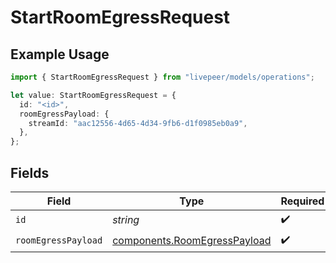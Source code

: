 # StartRoomEgressRequest

## Example Usage

```typescript
import { StartRoomEgressRequest } from "livepeer/models/operations";

let value: StartRoomEgressRequest = {
  id: "<id>",
  roomEgressPayload: {
    streamId: "aac12556-4d65-4d34-9fb6-d1f0985eb0a9",
  },
};
```

## Fields

| Field                                                                        | Type                                                                         | Required                                                                     | Description                                                                  |
| ---------------------------------------------------------------------------- | ---------------------------------------------------------------------------- | ---------------------------------------------------------------------------- | ---------------------------------------------------------------------------- |
| `id`                                                                         | *string*                                                                     | :heavy_check_mark:                                                           | N/A                                                                          |
| `roomEgressPayload`                                                          | [components.RoomEgressPayload](../../models/components/roomegresspayload.md) | :heavy_check_mark:                                                           | N/A                                                                          |